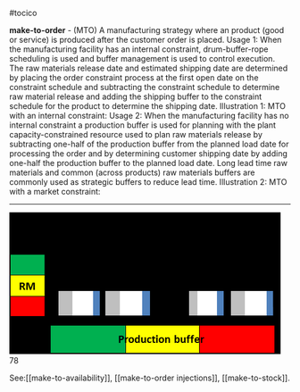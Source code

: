 #tocico

<b>make-to-order</b> - (MTO) A manufacturing strategy where an product (good or service) is produced after the customer order is placed. 
Usage 1: When the manufacturing facility has an internal constraint, drum-buffer-rope scheduling is used and buffer management is used to control execution.  The raw materials release date and estimated shipping date are determined by placing the order constraint process at the first open date on the constraint schedule and subtracting the constraint schedule to determine raw material release and adding the shipping buffer to the constraint schedule for the product to determine the shipping date.
Illustration 1:  MTO with an internal constraint: 
 Usage 2: When the manufacturing facility has no internal constraint a production buffer is used for planning with the plant capacity-constrained resource used to plan raw materials release by subtracting one-half of the production buffer from the planned load date for processing the order and by determining customer shipping date by adding one-half the production buffer to the planned load date.  Long lead time raw materials and common (across products) raw materials buffers are commonly used as strategic buffers to reduce lead time. Illustration 2:  MTO with a market constraint:  
 
 
<hr/>
<img src="./tocico_dictionary_2nd_editio-78_1.png"/>
78 
 
 



See:[[make-to-availability]], [[make-to-order injections]], [[make-to-stock]].



